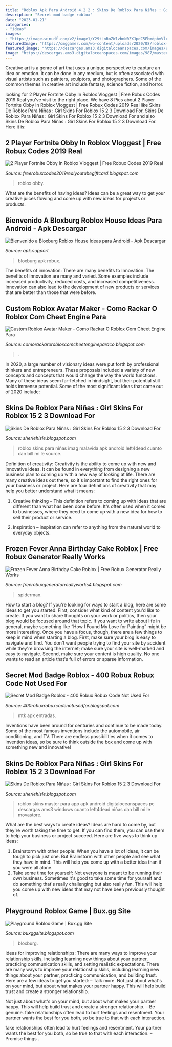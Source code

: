 ```yaml
---
title: "Roblox Apk Para Android 4.2 2 : Skins De Roblox Para Niñas : Girl Skins For Roblox 15 2 3 Download For"
description: "Secret mod badge roblox"
date: "2023-01-21"
categories:
- "ideas"
images:
- "https://image.winudf.com/v2/image1/Y29tLnRoZW1vbnN0ZXJpdC5FbmdpbmVlclN0YXJ0ZXJfc2NyZWVuXzFfMTU2Njk5NzQyN18wMTI/screen-1.jpg?fakeurl=1&amp;type=.jpg"
featuredImage: "https://omggamer.com/wp-content/uploads/2020/08/roblox-characters-dragon-ball-z-online.jpeg"
featured_image: "https://descargas.ams3.digitaloceanspaces.com/images/987/master-skins-for-roblox_android_8480_1.png"
image: "https://descargas.ams3.digitaloceanspaces.com/images/987/master-skins-for-roblox_android_8480_1.png"
---
```



Creative art is a genre of art that uses a unique perspective to capture an idea or emotion. It can be done in any medium, but is often associated with visual artists such as painters, sculptors, and photographers. Some of the common themes in creative art include fantasy, science fiction, and horror.

	

		
looking for 2 Player Fortnite Obby In Roblox Vloggest | Free Robux Codes 2019 Real you've visit to the right place. We have 8 Pics about 2 Player Fortnite Obby In Roblox Vloggest | Free Robux Codes 2019 Real like Skins De Roblox Para Niñas : Girl Skins For Roblox 15 2 3 Download For, Skins De Roblox Para Niñas : Girl Skins For Roblox 15 2 3 Download For and also Skins De Roblox Para Niñas : Girl Skins For Roblox 15 2 3 Download For. Here it is:
		
    
## 2 Player Fortnite Obby In Roblox Vloggest | Free Robux Codes 2019 Real

<img loading=lazy src="https://lh6.googleusercontent.com/proxy/0AH0eVAbtbgWRBqET61LDs-rnRSq2s6eA9a60_b84PSX1xIQrBk7joIccs7OUG-GuihFaeZAW5GsDl8-xku_KIy4lLwIRU6W=w1200-h630-p-k-no-nu" onerror="this.onerror=null;this.src='https://tse4.mm.bing.net/th?id=OIP.3CSqQ5z-3CBv5VLEUv0koAHaD4&amp;pid=15.1';" alt="2 Player Fortnite Obby In Roblox Vloggest | Free Robux Codes 2019 Real">

_Source: freerobuxcodes2019realyoutubegiftcard.blogspot.com_

>roblox obby. 

	

What are the benefits of having ideas?
Ideas can be a great way to get your creative juices flowing and come up with new ideas for projects or products.

    
## Bienvenido A Bloxburg Roblox House Ideas Para Android - Apk Descargar

<img loading=lazy src="https://lh3.googleusercontent.com/XMyilSXQWaxluAss1eZBhEhj35k2CXZP3GnemE_rqHTmMU8vaJfwhBoUEL5iyNreLA=h1024-no-tmp_welcome_to_bloxburg_roblox_house_ideas_apk.jpg" onerror="this.onerror=null;this.src='https://tse4.mm.bing.net/th?id=OIP.4dK2UVjIv0_cFVwNMumZvAHaDn&amp;pid=15.1';" alt="Bienvenido a Bloxburg Roblox House Ideas para Android - Apk Descargar">

_Source: apk.support_

>bloxburg apk robux. 

	

The benefits of innovation: There are many benefits to Innovation.
The benefits of innovation are many and varied. Some examples include increased productivity, reduced costs, and increased competitiveness. Innovation can also lead to the development of new products or services that are better than those that were before.

    
## Custom Roblox Avatar Maker - Como Rackar O Roblox Com Cheet Engine Para

<img loading=lazy src="https://omggamer.com/wp-content/uploads/2020/08/roblox-characters-dragon-ball-z-online.jpeg" onerror="this.onerror=null;this.src='https://tse4.mm.bing.net/th?id=OIP.dkaYs7sJ0aE64jqs0l0NmgHaEK&amp;pid=15.1';" alt="Custom Roblox Avatar Maker - Como Rackar O Roblox Com Cheet Engine Para">

_Source: comorackarorobloxcomcheetengineparaco.blogspot.com_

>. 

	

In 2020, a large number of visionary ideas were put forth by professional thinkers and entrepreneurs. These proposals included a variety of new concepts and concepts that would change the way the world functions. Many of these ideas seem far-fetched in hindsight, but their potential still holds immense potential. Some of the most significant ideas that came out of 2020 include: 

    
## Skins De Roblox Para Niñas : Girl Skins For Roblox 15 2 3 Download For

<img loading=lazy src="https://imag.malavida.com/mvimgbig/download-fs/girl-skins-for-roblox-27462-1.jpg" onerror="this.onerror=null;this.src='https://tse3.mm.bing.net/th?id=OIP.8iCnrRrS1NgQHOOWw9y5IwHaOC&amp;pid=15.1';" alt="Skins De Roblox Para Niñas : Girl Skins For Roblox 15 2 3 Download For">

_Source: sheriehisle.blogspot.com_

>roblox skins para niñas imag malavida apk android left4dead cuanto dan bill mi le source. 

	

Definition of creativity:
Creativity is the ability to come up with new and innovative ideas. It can be found in everything from designing a new business plan to coming up with a new way of looking at life. There are many creative ideas out there, so it's important to find the right ones for your business or project. Here are four definitions of creativity that may help you better understand what it means: 
1. Creative thinking – This definition refers to coming up with ideas that are different than what has been done before. It's often used when it comes to businesses, where they need to come up with a new idea for how to sell their product or service. 

2. Inspiration – inspiration can refer to anything from the natural world to everyday objects.

    
## Frozen Fever Anna Birthday Cake Roblox | Free Robux Generator Really Works

<img loading=lazy src="https://i.pinimg.com/originals/50/b0/3b/50b03bf4f3c1a992be96d0da0fda96d0.jpg" onerror="this.onerror=null;this.src='https://tse1.mm.bing.net/th?id=OIP.1hqlOPzpXD1U46eD3_cJVgHaJ4&amp;pid=15.1';" alt="Frozen Fever Anna Birthday Cake Roblox | Free Robux Generator Really Works">

_Source: freerobuxgeneratorreallyworks4.blogspot.com_

>spiderman. 

	

How to start a blog?
If you're looking for ways to start a blog, here are some ideas to get you started. First, consider what kind of content you'd like to create. If you want to share thoughts on your work or politics, then your blog would be focused around that topic. If you want to write about life in general, maybe something like “How I Found My Love for Painting” might be more interesting. Once you have a focus, though, there are a few things to keep in mind when starting a blog. First, make sure your blog is easy to navigate and find. You don't want people trying to find your site by accident while they're browsing the internet; make sure your site is well-marked and easy to navigate. Second, make sure your content is high quality. No one wants to read an article that's full of errors or sparse information.

    
## Secret Mod Badge Roblox - 400 Robux Robux Code Not Used For

<img loading=lazy src="https://image.winudf.com/v2/image1/Y29tLnRoZW1vbnN0ZXJpdC5FbmdpbmVlclN0YXJ0ZXJfc2NyZWVuXzFfMTU2Njk5NzQyN18wMTI/screen-1.jpg?fakeurl=1&amp;type=.jpg" onerror="this.onerror=null;this.src='https://tse1.mm.bing.net/th?id=OIP.H3b1bY3OfAQ2HZE9VzzvfAHaNK&amp;pid=15.1';" alt="Secret Mod Badge Roblox - 400 Robux Robux Code Not Used For">

_Source: 400robuxrobuxcodenotusedfor.blogspot.com_

>mtk apk entradas. 

	

Inventions have been around for centuries and continue to be made today. Some of the most famous inventions include the automobile, air conditioning, and TV. There are endless possibilities when it comes to invention ideas, so be sure to think outside the box and come up with something new and innovative!

    
## Skins De Roblox Para Niñas : Girl Skins For Roblox 15 2 3 Download For

<img loading=lazy src="https://descargas.ams3.digitaloceanspaces.com/images/987/master-skins-for-roblox_android_8480_1.png" onerror="this.onerror=null;this.src='https://tse4.mm.bing.net/th?id=OIP.w9_9Ifh1wgKwR8wRYAbzRAAAAA&amp;pid=15.1';" alt="Skins De Roblox Para Niñas : Girl Skins For Roblox 15 2 3 Download For">

_Source: sheriehisle.blogspot.com_

>roblox skins master para app apk android digitaloceanspaces pc descargas ams3 windows cuanto left4dead niñas dan bill mi le movastore. 

	

What are the best ways to create ideas?
Ideas are hard to come by, but they're worth taking the time to get. If you can find them, you can use them to help your business or project succeed. Here are five ways to think up ideas: 
1. Brainstorm with other people: When you have a lot of ideas, it can be tough to pick just one. But Brainstorm with other people and see what they have in mind. This will help you come up with a better idea than if you were all alone. 
2. Take some time for yourself: Not everyone is meant to be running their own business. Sometimes it's good to take some time for yourself and do something that's really challenging but also really fun. This will help you come up with new ideas that may not have been previously thought of. 

    
## Playground Roblox Game | Bux.gg Site

<img loading=lazy src="https://i.ytimg.com/vi/tbUhZtmpXqA/maxresdefault.jpg" onerror="this.onerror=null;this.src='https://tse1.mm.bing.net/th?id=OIP.kzWCt7pMlCBsoq8TiQ6OJAHaEK&amp;pid=15.1';" alt="Playground Roblox Game | Bux.gg Site">

_Source: buxggsite.blogspot.com_

>bloxburg. 

	

Ideas for improving relationships: There are many ways to improve your relationship skills, including learning new things about your partner, practicing communication skills, and setting realistic expectations.
There are many ways to improve your relationship skills, including learning new things about your partner, practicing communication, and building trust. Here are a few ideas to get you started: 
     – Talk more. Not just about what's on your mind, but about what makes your partner happy. This will help build trust and create a stronger relationship.

Not just about what's on your mind, but about what makes your partner happy. This will help build trust and create a stronger relationship. – Be genuine. fake relationships often lead to hurt feelings and resentment. Your partner wants the best for you both, so be true to that with each interaction.

fake relationships often lead to hurt feelings and resentment. Your partner wants the best for you both, so be true to that with each interaction. – Promise things .

